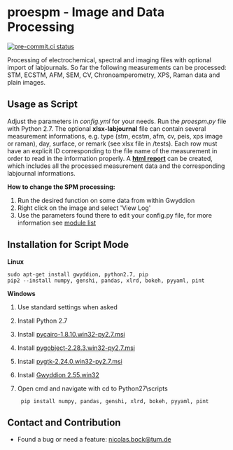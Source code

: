 proespm - Image and Data Processing
====================================
[![pre-commit.ci status](https://results.pre-commit.ci/badge/github/n-bock/proespm/master.svg)](https://results.pre-commit.ci/latest/github/n-bock/proespm/master)

Processing of electrochemical, spectral and imaging files with optional import
of labjournals. So far the following measurements can be processed: STM, ECSTM,
AFM, SEM, CV, Chronoamperometry, XPS, Raman data and plain images.

Usage as Script
----------------
Adjust the parameters in *config.yml* for your needs.
Run the *proespm.py* file with Python 2.7. The optional **xlsx-labjournal** file
can contain several measurement informations, e.g. type (stm, ecstm, afm, cv, peis, xps
image or raman), day, surface, or remark (see xlsx file in /tests). Each row must have an explicit ID
corresponding to the file name of the measurement in order to read in the
information properly. A [**html report**](https://htmlpreview.github.io/?https://github.com/n-bock/proespm_example/blob/master/data_report.html) can be created, which includes
all the processed measurement data and the corresponding labjournal informations.

**How to change the SPM processing:**
1) Run the desired function on some data from within Gwyddion
1) Right click on the image and select 'View Log'
1) Use the parameters found there to edit your config.py file, for more
information see [module list](http://gwyddion.net/module-list.en.php)


Installation for Script Mode
-----------------------------
**Linux**

    sudo apt-get install gwyddion, python2.7, pip
    pip2 --install numpy, genshi, pandas, xlrd, bokeh, pyyaml, pint

**Windows**
1) Use standard settings when asked
1) Install Python 2.7
1) Install [pycairo-1.8.10.win32-py2.7.msi](http://ftp.gnome.org/pub/GNOME/binaries/win32/pycairo/1.8/)
1) Install [pygobject-2.28.3.win32-py2.7.msi](http://ftp.gnome.org/mirror/gnome.org/binaries/win32/pygobject/2.28/)
1) Install [pygtk-2.24.0.win32-py2.7.msi](http://ftp.gnome.org/pub/GNOME/binaries/win32/pygtk/2.24/)
1) Install [Gwyddion 2.55.win32](http://gwyddion.net/download.php#stable-windows)
1) Open cmd and navigate with cd to Python27\scripts

        pip install numpy, pandas, genshi, xlrd, bokeh, pyyaml, pint


Contact and Contribution
-------------------------
- Found a bug or need a feature: <nicolas.bock@tum.de>
